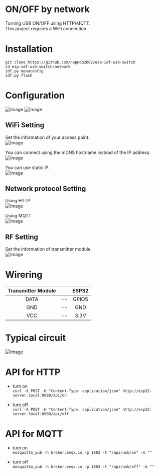 # ON/OFF by network
Turning USB ON/OFF using HTTP/MQTT.   
This project requires a WiFi connection.   

# Installation
```
git clone https://github.com/nopnop2002/esp-idf-usb-switch
cd esp-idf-usb-switch/network
idf.py menuconfig
idf.py flash
```

# Configuration
![Image](https://github.com/user-attachments/assets/b158b4a6-d93c-4f16-9a8b-8a730bf7f045)
![Image](https://github.com/user-attachments/assets/a089a1d9-6513-4f3e-a4b2-73492b3cf229)

## WiFi Setting   
Set the information of your access point.   
![Image](https://github.com/user-attachments/assets/6eab8920-0677-41bf-b817-9f870185ba4b)

You can connect using the mDNS hostname instead of the IP address.   
![Image](https://github.com/user-attachments/assets/b98ff986-9b92-407f-a790-a55865249930)

You can use static IP.   
![Image](https://github.com/user-attachments/assets/87a5935d-c0d8-4337-9f33-205907574472)

## Network protocol Setting
Using HTTP   
![Image](https://github.com/user-attachments/assets/92db655f-2fcc-4fb2-9e0e-267cd99e0452)

Using MQTT   
![Image](https://github.com/user-attachments/assets/bb8a0ec5-49d3-4f2b-8617-451d436208b4)

## RF Setting   
Set the information of transmitter module.   
![Image](https://github.com/user-attachments/assets/ce2a2fed-7393-439e-a2d9-353a8e538712)

# Wirering
|Transmitter Module||ESP32|
|:-:|:-:|:-:|
|DATA|--|GPIO5|
|GND|--|GND|
|VCC|--|3.3V|

# Typical circuit
![Image](https://github.com/user-attachments/assets/e784ee89-77f6-41f4-a515-87160c520f98)


# API for HTTP

- turn on   
```curl -X POST -H "Content-Type: application/json" http://esp32-server.local:8080/api/on```

- turn off   
```curl -X POST -H "Content-Type: application/json" http://esp32-server.local:8080/api/off```



# API for MQTT

- turn on   
```mosquitto_pub -h broker.emqx.io -p 1883 -t "/api/usb/on" -m ""```

- turn off   
```mosquitto_pub -h broker.emqx.io -p 1883 -t "/api/usb/off" -m ""```

